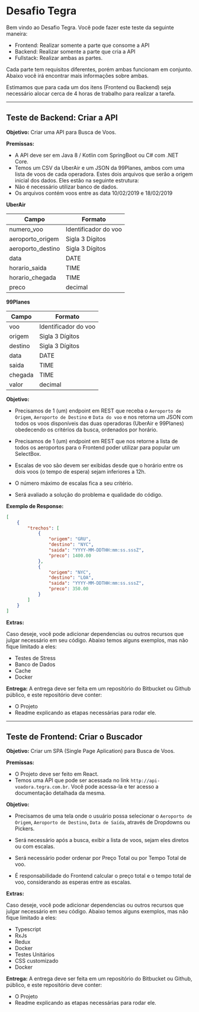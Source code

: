# Desafio Tegra
Bem vindo ao Desafio Tegra. Você pode fazer este teste da seguinte maneira:

- Frontend: Realizar somente a parte que consome a API
- Backend: Realizar somente a parte que cria a API
- Fullstack: Realizar ambas as partes.

Cada parte tem requisitos diferentes, porém ambas funcionam em conjunto. Abaixo você irá encontrar mais informações sobre ambas.

Estimamos que para cada um dos itens (Frontend ou Backend) seja necessário alocar cerca de 4 horas de trabalho para realizar a tarefa.

---

## Teste de Backend: Criar a API 

**Objetivo:**
Criar uma API para Busca de Voos.

**Premissas:**

- A API deve ser em Java 8 / Kotlin com SpringBoot ou  C# com .NET Core.
- Temos um CSV da UberAir e um JSON da 99Planes, ambos com uma lista de voos de cada operadora. Estes dois arquivos que serão a origem inicial dos dados. Eles estão na seguinte estrutura:
- Não é necessário utilizar banco de dados.
- Os arquivos contém voos entre as data 10/02/2019 e 18/02/2019

**UberAir**

| Campo | Formato
|--|--|
| numero_voo | Identificador do voo
| aeroporto_origem | Sigla 3 Dígitos
| aeroporto_destino | Sigla 3 Dígitos
| data | DATE
| horario_saida | TIME
| horario_chegada | TIME
| preco | decimal

**99Planes**

| Campo | Formato
|--|--|
| voo | Identificador do voo
| origem | Sigla 3 Dígitos
| destino | Sigla 3 Dígitos
| data | DATE
| saida | TIME
| chegada | TIME
| valor | decimal

**Objetivo:**
- Precisamos de 1 (um) endpoint em REST que receba o `Aeroporto de Origem`, `Aeroporto de Destino` e `Data do voo` e nos retorna um JSON com todos os voos disponíveis das duas operadoras (UberAir e 99Planes) obedecendo os critérios da busca, ordenados por horário.

- Precisamos de 1 (um) endpoint em REST que nos retorne a lista de todos os aeroportos para o Frontend poder utilizar para popular um SelectBox.
- Escalas de voo são devem ser exibidas desde que o horário entre os dois voos (o tempo de espera) sejam inferiores a 12h. 
- O número máximo de escalas fica a seu critério.
- Será avaliado a solução do problema e qualidade do código.

**Exemplo de Response:**

```json
[
	{
		"trechos": [
			{
				"origem": "GRU",
				"destino": "NYC",
				"saida": "YYYY-MM-DDTHH:mm:ss.sssZ",
				"preco": 1400.00
			},
			{
				"origem": "NYC",
				"destino": "LOA",
				"saida": "YYYY-MM-DDTHH:mm:ss.sssZ",
				"preco": 350.00
			}
		]
	}
]
```

**Extras:**

Caso deseje, você pode adicionar dependencias ou outros recursos que julgar necessário em seu código. Abaixo temos alguns exemplos, mas não fique limitado a eles:

- Testes de Stress
- Banco de Dados
- Cache
- Docker

**Entrega:**
A entrega deve ser feita em um repositório do Bitbucket ou Github público, e este repositório deve conter:

- O Projeto
- Readme explicando as etapas necessárias para rodar ele.

---

## Teste de Frontend: Criar o Buscador

**Objetivo:**
Criar um SPA (Single Page Aplication) para Busca de Voos.

**Premissas:**
- O Projeto deve ser feito em React.
- Temos uma API que pode ser acessada no link `http://api-voadora.tegra.com.br`. Você pode acessa-la e ter acesso a documentação detalhada da mesma.

**Objetivo:**

- Precisamos de uma tela onde o usuário possa selecionar o `Aeroporto de Origem`, `Aeroporto de Destino`, `Data de Saída`, através de Dropdowns ou Pickers.

- Será necessário após a busca, exibir a lista de voos, sejam eles diretos ou com escalas.
- Será necessário poder ordenar por Preço Total ou por Tempo Total de voo.
- É responsabilidade do Frontend calcular o preço total e o tempo total de voo, considerando as esperas entre as escalas.

**Extras:**

Caso deseje, você pode adicionar dependencias ou outros recursos que julgar necessário em seu código. Abaixo temos alguns exemplos, mas não fique limitado a eles:

- Typescript
- RxJs
- Redux
- Docker
- Testes Unitários
- CSS customizado
- Docker

**Entrega:**
A entrega deve ser feita em um repositório do Bitbucket ou Github, público, e este repositório deve conter:

- O Projeto
- Readme explicando as etapas necessárias para rodar ele.
